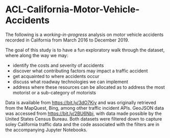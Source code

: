 # ACL-California-Motor-Vehicle-Accidents
The following is a *working-in-progress* analysis on motor vehicle accidents recorded in California from March 2016 to December 2019. 

The goal of this study is to have a fun exploratory walk through the dataset, where along the way we may:
* identify the costs and severity of accidents
* discover what contributing factors may impact a traffic accident
* get acquainted to where accidents occur
* discuss what roadway technologies we can implement
* address where these resources can be allocated as to address the most motorist or a sub-category of motorists

Data is available from https://bit.ly/3dO7Kiy and was originally retrieved from the MapQuest, Bing, among other traffic incident APIs. GeoJSON data was accessed from https://bit.ly/2BU6Nbj, with data made possible by the United States Census Bureau. Both datasets were filtered down to capture soley California traffic data and the code associated with the filters are in the accompanying Jupyter Notebooks.

